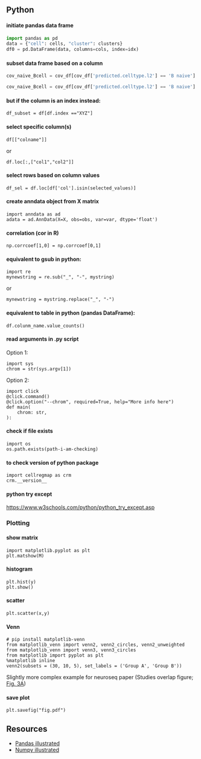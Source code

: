 ## Python

#### initiate pandas data frame

```Python
import pandas as pd
data = {"cell": cells, "cluster": clusters}
df0 = pd.DataFrame(data, columns=cols, index=idx)
```

#### subset data frame based on a column

```python
cov_naive_Bcell = cov_df[cov_df['predicted.celltype.l2'] == 'B naive']
```

```Python
cov_naive_Bcell = cov_df[cov_df['predicted.celltype.l2'] == 'B naive']
```

#### but if the column is an index instead:

```
df_subset = df[df.index =="XYZ"]
```

#### select specific column(s)

```
df[["colname"]]
```

or

```
df.loc[:,["col1","col2"]]
```

#### select rows based on column values

```
df_sel = df.loc[df['col'].isin(selected_values)]
```

#### create anndata object from X matrix
```
import anndata as ad
adata = ad.AnnData(X=X, obs=obs, var=var, dtype='float')
```

#### correlation (cor in R)
```
np.corrcoef[1,0] = np.corrcoef[0,1]
```

#### equivalent to gsub in python:
```
import re
mynewstring = re.sub("_", "-", mystring)
```
or
```
mynewstring = mystring.replace("_", "-")
```
#### equivalent to table in python (pandas DataFrame):
```
df.colunm_name.value_counts()
```

#### read arguments in .py script
Option 1:
```
import sys
chrom = str(sys.argv[1])
```
Option 2:
```
import click
@click.command()
@click.option("--chrom", required=True, help="More info here")
def main(
    chrom: str,
):
```
#### check if file exists
```
import os
os.path.exists(path-i-am-checking)
```

#### to check version of python package
```
import cellregmap as crm
crm.__version__
```
#### python try except
https://www.w3schools.com/python/python_try_except.asp


### Plotting

#### show matrix
```
import matplotlib.pyplot as plt
plt.matshow(M)
```

#### histogram
```
plt.hist(y)
plt.show()
```

#### scatter
```
plt.scatter(x,y)
```

#### Venn
```
# pip install matplotlib-venn
from matplotlib_venn import venn2, venn2_circles, venn2_unweighted
from matplotlib_venn import venn3, venn3_circles
from matplotlib import pyplot as plt
%matplotlib inline
venn2(subsets = (30, 10, 5), set_labels = ('Group A', 'Group B'))
```
Slightly more complex example for neuroseq paper (Studies overlap figure; [Fig. 3A](https://github.com/single-cell-genetics/singlecell_neuroseq_paper/blob/main/plotting_notebooks/Figure_3/Figure_3a.ipynb))

#### save plot
```
plt.savefig("fig.pdf")
```

## Resources
* [Pandas illustrated](https://betterprogramming.pub/pandas-illustrated-the-definitive-visual-guide-to-pandas-c31fa921a43)
* [Numpy illustrated](https://betterprogramming.pub/numpy-illustrated-the-visual-guide-to-numpy-3b1d4976de1)
